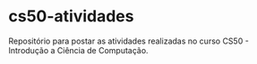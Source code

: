 # cs50-atividades
Repositório para postar as atividades realizadas no curso CS50 - Introdução a Ciência de Computação.
